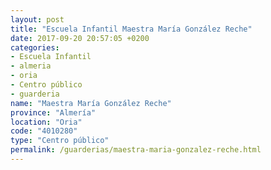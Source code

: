 ```yaml
---
layout: post
title: "Escuela Infantil Maestra María González Reche"
date: 2017-09-20 20:57:05 +0200
categories:
- Escuela Infantil
- almeria
- oria
- Centro público
- guarderia
name: "Maestra María González Reche"
province: "Almería"
location: "Oria"
code: "4010280"
type: "Centro público"
permalink: /guarderias/maestra-maria-gonzalez-reche.html
---
```

